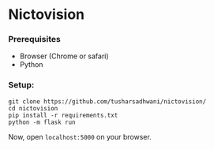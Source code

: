 # __Nictovision__
### Prerequisites
- Browser (Chrome or safari)
- Python

### Setup:

```
git clone https://github.com/tusharsadhwani/nictovision/
cd nictovision
pip install -r requirements.txt
python -m flask run
```

Now, open `localhost:5000` on your browser.
